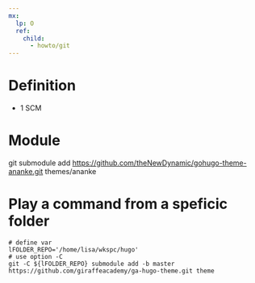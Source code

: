 ```yaml
---
mx:  
  lp: O
  ref:
    child:
      - howto/git
---
```


# Definition
- 1 SCM

# Module
git submodule add https://github.com/theNewDynamic/gohugo-theme-ananke.git themes/ananke

# Play a command from a speficic folder
```shell
# define var
lFOLDER_REPO='/home/lisa/wkspc/hugo'
# use option -C
git -C ${lFOLDER_REPO} submodule add -b master https://github.com/giraffeacademy/ga-hugo-theme.git theme
```
